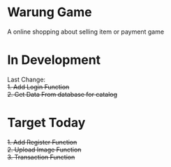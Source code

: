 # Warung Game
A online shopping about selling item or payment game
# In Development
Last Change: <br>
~~1. Add Login Function~~ <br>
~~2. Get Data From database for catalog~~ <br>

# Target Today
~~1. Add Register Function~~ <br>
~~2. Upload Image Function~~ <br>
~~3. Transaction Function~~ <br>
